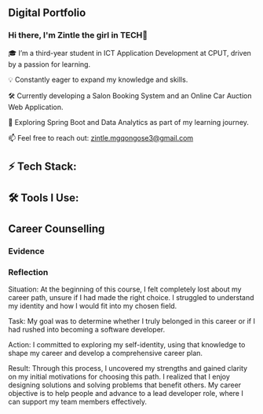 ## Digital Portfolio
### Hi there, I'm Zintle the girl in TECH👋

🎓 I’m a third-year student in ICT Application Development at CPUT, driven by a passion for learning.

💡 Constantly eager to expand my knowledge and skills.

🛠️ Currently developing a Salon Booking System and an Online Car Auction Web Application.

🌱 Exploring Spring Boot and Data Analytics as part of my learning journey.

📫 Feel free to reach out: zintle.mgqongose3@gmail.com
## 

## ⚡ Tech Stack:



## 🛠️ Tools I Use:




## Career Counselling
### Evidence




### Reflection

Situation: At the beginning of this course, I felt completely lost about my career path, unsure if I had made the right choice. I struggled to understand my identity and how I would fit into my chosen field.

Task: My goal was to determine whether I truly belonged in this career or if I had rushed into becoming a software developer.

Action: I committed to exploring my self-identity, using that knowledge to shape my career and develop a comprehensive career plan.

Result: Through this process, I uncovered my strengths and gained clarity on my initial motivations for choosing this path. I realized that I enjoy designing solutions and solving problems that benefit others. My career objective is to help people and advance to a lead developer role, where I can support my team members effectively.
